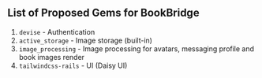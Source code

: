 ## List of Proposed Gems for **BookBridge**

1. `devise` - Authentication 
2. `active_storage` - Image storage (built-in)
3. `image_processing` - Image processing for avatars, messaging profile and book images render
4. `tailwindcss-rails` - UI (Daisy UI)